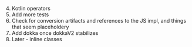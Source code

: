 
4. Kotlin operators
5. Add more tests
6. Check for conversion artifacts and references to the JS impl, and things that seem placeholdery
7. Add dokka once dokkaV2 stabilizes
8. Later - inline classes